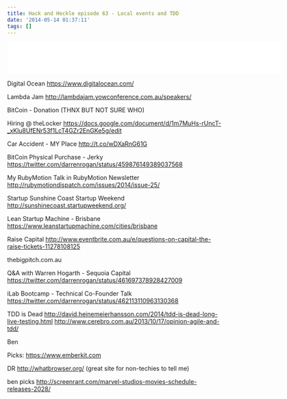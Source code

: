 ```yaml
---
title: Hack and Heckle episode 63 - Local events and TDD
date: '2014-05-14 01:37:11'
tags: []
---
```


<!--more-->
<iframe style="border: none" src="//html5-player.libsyn.com/embed/episode/id/2831101/height/75/width/640/theme/standard/direction/no/autoplay/no/autonext/no/thumbnail/no/preload/no/no_addthis/no/" height="75" width="640" scrolling="no"  allowfullscreen webkitallowfullscreen mozallowfullscreen oallowfullscreen msallowfullscreen></iframe>


Digital Ocean
https://www.digitalocean.com/


Lambda Jam 
http://lambdajam.yowconference.com.au/speakers/

BitCoin - Donation (THNX BUT NOT SURE WHO)


Hiring @ theLocker
https://docs.google.com/document/d/1m7MuHs-rUncT-_xKlu8UfENr53f1LcT4GZr2EnGKe5g/edit

Car Accident - MY Place
http://t.co/wDXaRnG61G

BitCoin  Physical Purchase - Jerky
https://twitter.com/darrenrogan/status/459876149389037568

My RubyMotion Talk in RubyMotion Newsletter
http://rubymotiondispatch.com/issues/2014/issue-25/

Startup
Sunshine Coast Startup Weekend
http://sunshinecoast.startupweekend.org/

Lean Startup Machine - Brisbane
https://www.leanstartupmachine.com/cities/brisbane

Raise Capital
http://www.eventbrite.com.au/e/questions-on-capital-the-raise-tickets-11278108125


thebigpitch.com.au

Q&A with Warren Hogarth - Sequoia Capital
https://twitter.com/darrenrogan/status/461697378928427009

iLab Bootcamp - Technical Co-Founder Talk
https://twitter.com/darrenrogan/status/462113110963130368


TDD is Dead
http://david.heinemeierhansson.com/2014/tdd-is-dead-long-live-testing.html
http://www.cerebro.com.au/2013/10/17/opinion-agile-and-tdd/

Ben

Picks:
https://www.emberkit.com

DR 
http://whatbrowser.org/
(great site for non-techies to tell me)

ben picks
http://screenrant.com/marvel-studios-movies-schedule-releases-2028/


